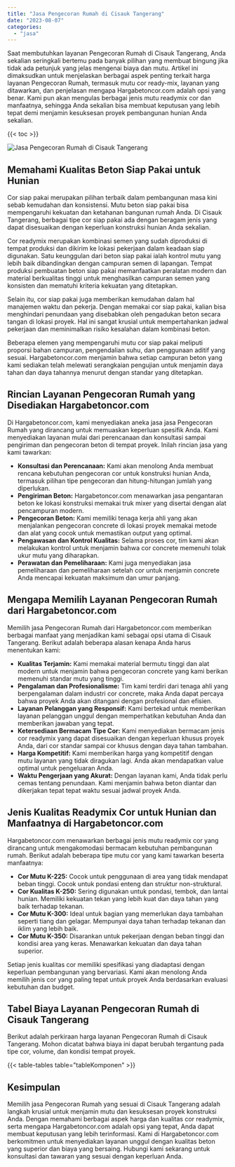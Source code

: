 ```yaml
---
title: "Jasa Pengecoran Rumah di Cisauk Tangerang"
date: "2023-08-07"
categories: 
  - "jasa"
---
```



Saat membutuhkan layanan Pengecoran Rumah di Cisauk Tangerang, Anda sekalian seringkali bertemu pada banyak pilihan yang membuat bingung jika tidak ada petunjuk yang jelas mengenai biaya dan mutu. Artikel ini dimaksudkan untuk menjelaskan berbagai aspek penting terkait harga layanan Pengecoran Rumah, termasuk mutu cor ready-mix, layanan yang ditawarkan, dan penjelasan mengapa Hargabetoncor.com adalah opsi yang benar. Kami pun akan mengulas berbagai jenis mutu readymix cor dan manfaatnya, sehingga Anda sekalian bisa membuat keputusan yang lebih tepat demi menjamin kesuksesan proyek pembangunan hunian Anda sekalian.

{{< toc >}}

![Jasa Pengecoran Rumah di Cisauk Tangerang](https://hargareadymixid.github.io/hbc/readymix-hbc%20(26).png)

## Memahami Kualitas Beton Siap Pakai untuk Hunian

Cor siap pakai merupakan pilihan terbaik dalam pembangunan masa kini sebab kemudahan dan konsistensi. Mutu beton siap pakai bisa mempengaruhi kekuatan dan ketahanan bangunan rumah Anda. Di Cisauk Tangerang, berbagai tipe cor siap pakai ada dengan beragam jenis yang dapat disesuaikan dengan keperluan konstruksi hunian Anda sekalian.

Cor readymix merupakan kombinasi semen yang sudah diproduksi di tempat produksi dan dikirim ke lokasi pekerjaan dalam keadaan siap digunakan. Satu keunggulan dari beton siap pakai ialah kontrol mutu yang lebih baik dibandingkan dengan campuran semen di lapangan. Tempat produksi pembuatan beton siap pakai memanfaatkan peralatan modern dan material berkualitas tinggi untuk menghasilkan campuran semen yang konsisten dan mematuhi kriteria kekuatan yang ditetapkan.

Selain itu, cor siap pakai juga memberikan kemudahan dalam hal manajemen waktu dan pekerja. Dengan memakai cor siap pakai, kalian bisa menghindari penundaan yang disebabkan oleh pengadukan beton secara tangan di lokasi proyek. Hal ini sangat krusial untuk mempertahankan jadwal pekerjaan dan meminimalkan risiko kesalahan dalam kombinasi beton.

Beberapa elemen yang mempengaruhi mutu cor siap pakai meliputi proporsi bahan campuran, pengendalian suhu, dan penggunaan aditif yang sesuai. Hargabetoncor.com menjamin bahwa setiap campuran beton yang kami sediakan telah melewati serangkaian pengujian untuk menjamin daya tahan dan daya tahannya menurut dengan standar yang ditetapkan.

## Rincian Layanan Pengecoran Rumah yang Disediakan Hargabetoncor.com

Di Hargabetoncor.com, kami menyediakan aneka jasa jasa Pengecoran Rumah yang dirancang untuk memuaskan keperluan spesifik Anda. Kami menyediakan layanan mulai dari perencanaan dan konsultasi sampai pengiriman dan pengecoran beton di tempat proyek. Inilah rincian jasa yang kami tawarkan:

- **Konsultasi dan Perencanaan:** Kami akan menolong Anda membuat rencana kebutuhan pengecoran cor untuk konstruksi hunian Anda, termasuk pilihan tipe pengecoran dan hitung-hitungan jumlah yang diperlukan.
- **Pengiriman Beton:** Hargabetoncor.com menawarkan jasa pengantaran beton ke lokasi konstruksi memakai truk mixer yang disertai dengan alat pencampuran modern.
- **Pengecoran Beton:** Kami memiliki tenaga kerja ahli yang akan menjalankan pengecoran concrete di lokasi proyek memakai metode dan alat yang cocok untuk memastikan output yang optimal.
- **Pengawasan dan Kontrol Kualitas:** Selama proses cor, tim kami akan melakukan kontrol untuk menjamin bahwa cor concrete memenuhi tolak ukur mutu yang diharapkan.
- **Perawatan dan Pemeliharaan:** Kami juga menyediakan jasa pemeliharaan dan pemeliharaan setelah cor untuk menjamin concrete Anda mencapai kekuatan maksimum dan umur panjang.

## Mengapa Memilih Layanan Pengecoran Rumah dari Hargabetoncor.com

Memilih jasa Pengecoran Rumah dari Hargabetoncor.com memberikan berbagai manfaat yang menjadikan kami sebagai opsi utama di Cisauk Tangerang. Berikut adalah beberapa alasan kenapa Anda harus menentukan kami:

- **Kualitas Terjamin:** Kami memakai material bermutu tinggi dan alat modern untuk menjamin bahwa pengecoran concrete yang kami berikan memenuhi standar mutu yang tinggi.
- **Pengalaman dan Profesionalisme:** Tim kami terdiri dari tenaga ahli yang berpengalaman dalam industri cor concrete, maka Anda dapat percaya bahwa proyek Anda akan ditangani dengan profesional dan efisien.
- **Layanan Pelanggan yang Responsif:** Kami bertekad untuk memberikan layanan pelanggan unggul dengan memperhatikan kebutuhan Anda dan memberikan jawaban yang tepat.
- **Ketersediaan Bermacam Tipe Cor:** Kami menyediakan bermacam jenis cor readymix yang dapat disesuaikan dengan keperluan khusus proyek Anda, dari cor standar sampai cor khusus dengan daya tahan tambahan.
- **Harga Kompetitif:** Kami memberikan harga yang kompetitif dengan mutu layanan yang tidak diragukan lagi. Anda akan mendapatkan value optimal untuk pengeluaran Anda.
- **Waktu Pengerjaan yang Akurat:** Dengan layanan kami, Anda tidak perlu cemas tentang penundaan. Kami menjamin bahwa beton diantar dan dikerjakan tepat tepat waktu sesuai jadwal proyek Anda.

## Jenis Kualitas Readymix Cor untuk Hunian dan Manfaatnya di Hargabetoncor.com

Hargabetoncor.com menawarkan berbagai jenis mutu readymix cor yang dirancang untuk mengakomodasi bermacam kebutuhan pembangunan rumah. Berikut adalah beberapa tipe mutu cor yang kami tawarkan beserta manfaatnya:

- **Cor Mutu K-225:** Cocok untuk penggunaan di area yang tidak mendapat beban tinggi. Cocok untuk pondasi enteng dan struktur non-struktural.
- **Cor Kualitas K-250:** Sering digunakan untuk pondasi, tembok, dan lantai hunian. Memiliki kekuatan tekan yang lebih kuat dan daya tahan yang baik terhadap tekanan.
- **Cor Mutu K-300:** Ideal untuk bagian yang memerlukan daya tambahan seperti tiang dan gelagar. Mempunyai daya tahan terhadap tekanan dan iklim yang lebih baik.
- **Cor Mutu K-350:** Disarankan untuk pekerjaan dengan beban tinggi dan kondisi area yang keras. Menawarkan kekuatan dan daya tahan superior.

Setiap jenis kualitas cor memiliki spesifikasi yang diadaptasi dengan keperluan pembangunan yang bervariasi. Kami akan menolong Anda memilih jenis cor yang paling tepat untuk proyek Anda berdasarkan evaluasi kebutuhan dan budget.

## Tabel Biaya Layanan Pengecoran Rumah di Cisauk Tangerang

Berikut adalah perkiraan harga layanan Pengecoran Rumah di Cisauk Tangerang. Mohon dicatat bahwa biaya ini dapat berubah tergantung pada tipe cor, volume, dan kondisi tempat proyek.

{{< table-tables table="tableKomponen" >}}

## Kesimpulan

Memilih jasa Pengecoran Rumah yang sesuai di Cisauk Tangerang adalah langkah krusial untuk menjamin mutu dan kesuksesan proyek konstruksi Anda. Dengan memahami berbagai aspek harga dan kualitas cor readymix, serta mengapa Hargabetoncor.com adalah opsi yang tepat, Anda dapat membuat keputusan yang lebih terinformasi. Kami di Hargabetoncor.com berkomitmen untuk menyediakan layanan unggul dengan kualitas beton yang superior dan biaya yang bersaing. Hubungi kami sekarang untuk konsultasi dan tawaran yang sesuai dengan keperluan Anda.
